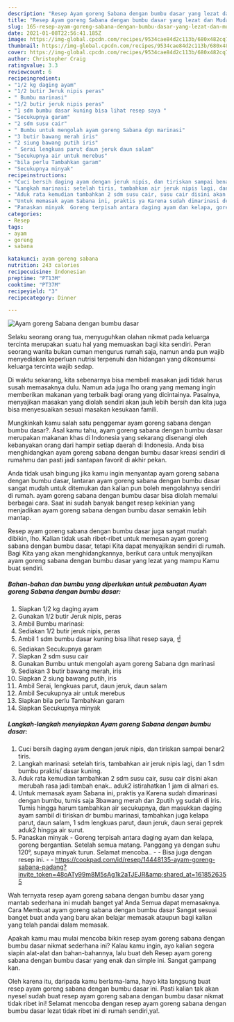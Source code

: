 ```yaml
---
description: "Resep Ayam goreng Sabana dengan bumbu dasar yang lezat dan Mudah Dibuat"
title: "Resep Ayam goreng Sabana dengan bumbu dasar yang lezat dan Mudah Dibuat"
slug: 165-resep-ayam-goreng-sabana-dengan-bumbu-dasar-yang-lezat-dan-mudah-dibuat
date: 2021-01-08T22:56:41.185Z
image: https://img-global.cpcdn.com/recipes/9534cae84d2c113b/680x482cq70/ayam-goreng-sabana-dengan-bumbu-dasar-foto-resep-utama.jpg
thumbnail: https://img-global.cpcdn.com/recipes/9534cae84d2c113b/680x482cq70/ayam-goreng-sabana-dengan-bumbu-dasar-foto-resep-utama.jpg
cover: https://img-global.cpcdn.com/recipes/9534cae84d2c113b/680x482cq70/ayam-goreng-sabana-dengan-bumbu-dasar-foto-resep-utama.jpg
author: Christopher Craig
ratingvalue: 3.3
reviewcount: 6
recipeingredient:
- "1/2 kg daging ayam"
- "1/2 butir Jeruk nipis peras"
- " Bumbu marinasi"
- "1/2 butir jeruk nipis peras"
- "1 sdm bumbu dasar kuning bisa lihat resep saya "
- "Secukupnya garam"
- "2 sdm susu cair"
- " Bumbu untuk mengolah ayam goreng Sabana dgn marinasi"
- "3 butir bawang merah iris"
- "2 siung bawang putih iris"
- " Serai lengkuas parut daun jeruk daun salam"
- "Secukupnya air untuk merebus"
- "bila perlu Tambahkan garam"
- "Secukupnya minyak"
recipeinstructions:
- "Cuci bersih daging ayam dengan jeruk nipis, dan tiriskan sampai benar2 tiris."
- "Langkah marinasi: setelah tiris, tambahkan air jeruk nipis lagi, dan 1 sdm bumbu praktis/ dasar kuning."
- "Aduk rata kemudian tambahkan 2 sdm susu cair, susu cair disini akan merubah rasa jadi tambah enak.. aduk2 istirahatkan 1 jam di almari es."
- "Untuk memasak ayam Sabana ini, praktis ya Karena sudah dimarinasi dengan bumbu, tumis saja 3bawang merah dan 2putih yg sudah di iris. Tumis hingga harum tambahkan air secukupnya, dan masukkan daging ayam sambil di tiriskan dr bumbu marinasi, tambahkan juga kelapa parut, daun salam, 1 sdm lengkuas parut, daun jeruk, daun serai geprek aduk2 hingga air surut."
- "Panaskan minyak  Goreng terpisah antara daging ayam dan kelapa, goreng bergantian. Setelah semua matang. Panggang ya dengan suhu 120°, supaya minyak turun. Selamat mencoba..  Bisa juga dengan resep ini.  https://cookpad.com/id/resep/14448135-ayam-goreng-sabana-padang?invite_token=48oATy99m8M5sAg1k2aTJEJR&amp;shared_at=1618526355"
categories:
- Resep
tags:
- ayam
- goreng
- sabana

katakunci: ayam goreng sabana 
nutrition: 243 calories
recipecuisine: Indonesian
preptime: "PT13M"
cooktime: "PT37M"
recipeyield: "3"
recipecategory: Dinner

---
```



![Ayam goreng Sabana dengan bumbu dasar](https://img-global.cpcdn.com/recipes/9534cae84d2c113b/680x482cq70/ayam-goreng-sabana-dengan-bumbu-dasar-foto-resep-utama.jpg)

Selaku seorang orang tua, menyuguhkan olahan nikmat pada keluarga tercinta merupakan suatu hal yang memuaskan bagi kita sendiri. Peran seorang  wanita bukan cuman mengurus rumah saja, namun anda pun wajib menyediakan keperluan nutrisi terpenuhi dan hidangan yang dikonsumsi keluarga tercinta wajib sedap.

Di waktu  sekarang, kita sebenarnya bisa membeli masakan jadi tidak harus susah memasaknya dulu. Namun ada juga lho orang yang memang ingin memberikan makanan yang terbaik bagi orang yang dicintainya. Pasalnya, menyajikan masakan yang diolah sendiri akan jauh lebih bersih dan kita juga bisa menyesuaikan sesuai masakan kesukaan famili. 



Mungkinkah kamu salah satu penggemar ayam goreng sabana dengan bumbu dasar?. Asal kamu tahu, ayam goreng sabana dengan bumbu dasar merupakan makanan khas di Indonesia yang sekarang disenangi oleh kebanyakan orang dari hampir setiap daerah di Indonesia. Anda bisa menghidangkan ayam goreng sabana dengan bumbu dasar kreasi sendiri di rumahmu dan pasti jadi santapan favorit di akhir pekan.

Anda tidak usah bingung jika kamu ingin menyantap ayam goreng sabana dengan bumbu dasar, lantaran ayam goreng sabana dengan bumbu dasar sangat mudah untuk ditemukan dan kalian pun boleh mengolahnya sendiri di rumah. ayam goreng sabana dengan bumbu dasar bisa diolah memalui berbagai cara. Saat ini sudah banyak banget resep kekinian yang menjadikan ayam goreng sabana dengan bumbu dasar semakin lebih mantap.

Resep ayam goreng sabana dengan bumbu dasar juga sangat mudah dibikin, lho. Kalian tidak usah ribet-ribet untuk memesan ayam goreng sabana dengan bumbu dasar, tetapi Kita dapat menyajikan sendiri di rumah. Bagi Kita yang akan menghidangkannya, berikut cara untuk menyajikan ayam goreng sabana dengan bumbu dasar yang lezat yang mampu Kamu buat sendiri.

<!--inarticleads1-->

##### Bahan-bahan dan bumbu yang diperlukan untuk pembuatan Ayam goreng Sabana dengan bumbu dasar:

1. Siapkan 1/2 kg daging ayam
1. Gunakan 1/2 butir Jeruk nipis, peras
1. Ambil  Bumbu marinasi:
1. Sediakan 1/2 butir jeruk nipis, peras
1. Ambil 1 sdm bumbu dasar kuning bisa lihat resep saya, ☝️
1. Sediakan Secukupnya garam
1. Siapkan 2 sdm susu cair
1. Gunakan  Bumbu untuk mengolah ayam goreng Sabana dgn marinasi
1. Sediakan 3 butir bawang merah, iris
1. Siapkan 2 siung bawang putih, iris
1. Ambil  Serai, lengkuas parut, daun jeruk, daun salam
1. Ambil Secukupnya air untuk merebus
1. Siapkan bila perlu Tambahkan garam
1. Siapkan Secukupnya minyak




<!--inarticleads2-->

##### Langkah-langkah menyiapkan Ayam goreng Sabana dengan bumbu dasar:

1. Cuci bersih daging ayam dengan jeruk nipis, dan tiriskan sampai benar2 tiris.
1. Langkah marinasi: setelah tiris, tambahkan air jeruk nipis lagi, dan 1 sdm bumbu praktis/ dasar kuning.
1. Aduk rata kemudian tambahkan 2 sdm susu cair, susu cair disini akan merubah rasa jadi tambah enak.. aduk2 istirahatkan 1 jam di almari es.
1. Untuk memasak ayam Sabana ini, praktis ya Karena sudah dimarinasi dengan bumbu, tumis saja 3bawang merah dan 2putih yg sudah di iris. Tumis hingga harum tambahkan air secukupnya, dan masukkan daging ayam sambil di tiriskan dr bumbu marinasi, tambahkan juga kelapa parut, daun salam, 1 sdm lengkuas parut, daun jeruk, daun serai geprek aduk2 hingga air surut.
1. Panaskan minyak  - Goreng terpisah antara daging ayam dan kelapa, goreng bergantian. Setelah semua matang. Panggang ya dengan suhu 120°, supaya minyak turun. Selamat mencoba.. -  - Bisa juga dengan resep ini. -  - https://cookpad.com/id/resep/14448135-ayam-goreng-sabana-padang?invite_token=48oATy99m8M5sAg1k2aTJEJR&amp;shared_at=1618526355




Wah ternyata resep ayam goreng sabana dengan bumbu dasar yang mantab sederhana ini mudah banget ya! Anda Semua dapat memasaknya. Cara Membuat ayam goreng sabana dengan bumbu dasar Sangat sesuai banget buat anda yang baru akan belajar memasak ataupun bagi kalian yang telah pandai dalam memasak.

Apakah kamu mau mulai mencoba bikin resep ayam goreng sabana dengan bumbu dasar nikmat sederhana ini? Kalau kamu ingin, ayo kalian segera siapin alat-alat dan bahan-bahannya, lalu buat deh Resep ayam goreng sabana dengan bumbu dasar yang enak dan simple ini. Sangat gampang kan. 

Oleh karena itu, daripada kamu berlama-lama, hayo kita langsung buat resep ayam goreng sabana dengan bumbu dasar ini. Pasti kalian tak akan nyesel sudah buat resep ayam goreng sabana dengan bumbu dasar nikmat tidak ribet ini! Selamat mencoba dengan resep ayam goreng sabana dengan bumbu dasar lezat tidak ribet ini di rumah sendiri,ya!.

